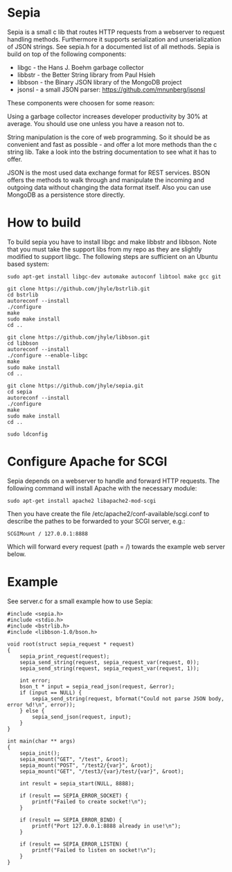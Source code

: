 Sepia
=====

Sepia is a small c lib that routes HTTP requests from a webserver to request handling methods. Furthermore it supports serialization and unserialization of JSON strings. See sepia.h for a documented list of all methods. Sepia is build on top of the following components:

* libgc - the Hans J. Boehm garbage collector
* libbstr - the Better String library from Paul Hsieh
* libbson - the Binary JSON library of the MongoDB project
* jsonsl - a small JSON parser: https://github.com/mnunberg/jsonsl

These components were choosen for some reason:

Using a garbage collector increases developer productivity by 30% at average. You should use one unless you have a reason not to.

String manipulation is the core of web programming. So it should be as convenient and fast as possible - and offer a lot more methods than the c string lib. Take a look into the bstring documentation to see what it has to offer.

JSON is the most used data exchange format for REST services. BSON offers the methods to walk through and manipulate the incoming and outgoing data without changing the data format itself. Also you can use MongoDB as a persistence store directly.

How to build
============

To build sepia you have to install libgc and make libbstr and libbson. Note that you must take the support libs from my repo as they are slightly modified to support libgc. The following steps are sufficient on an Ubuntu based system:

```
sudo apt-get install libgc-dev automake autoconf libtool make gcc git

git clone https://github.com/jhyle/bstrlib.git
cd bstrlib
autoreconf --install
./configure
make
sudo make install
cd ..

git clone https://github.com/jhyle/libbson.git
cd libbson
autoreconf --install
./configure --enable-libgc
make
sudo make install
cd ..

git clone https://github.com/jhyle/sepia.git
cd sepia
autoreconf --install
./configure
make
sudo make install
cd ..

sudo ldconfig
```

Configure Apache for SCGI
=========================

Sepia depends on a webserver to handle and forward HTTP requests. The following command will install Apache with the necessary module:

```
sudo apt-get install apache2 libapache2-mod-scgi
```

Then you have create the file /etc/apache2/conf-available/scgi.conf to describe the pathes to be forwarded to your SCGI server, e.g.:

```
SCGIMount / 127.0.0.1:8888
```

Which will forward every request (path = /) towards the example web server below.

Example
=======

See server.c for a small example how to use Sepia:

```
#include <sepia.h>
#include <stdio.h>
#include <bstrlib.h>
#include <libbson-1.0/bson.h>

void root(struct sepia_request * request)
{
	sepia_print_request(request);
	sepia_send_string(request, sepia_request_var(request, 0));
	sepia_send_string(request, sepia_request_var(request, 1));

	int error;
	bson_t * input = sepia_read_json(request, &error);
	if (input == NULL) {
		sepia_send_string(request, bformat("Could not parse JSON body, error %d!\n", error));
	} else {
		sepia_send_json(request, input);
	}
}

int main(char ** args)
{
	sepia_init();
	sepia_mount("GET", "/test", &root);
	sepia_mount("POST", "/test2/{var}", &root);
	sepia_mount("GET", "/test3/{var}/test/{var}", &root);

	int result = sepia_start(NULL, 8888);

	if (result == SEPIA_ERROR_SOCKET) {
		printf("Failed to create socket!\n");
	}

	if (result == SEPIA_ERROR_BIND) {
		printf("Port 127.0.0.1:8888 already in use!\n");
	}

	if (result == SEPIA_ERROR_LISTEN) {
		printf("Failed to listen on socket!\n");
	}
}
```

